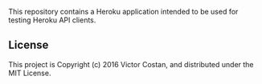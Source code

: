 This repository contains a Heroku application intended to be used for testing
Heroku API clients.

## License

This project is Copyright (c) 2016 Victor Costan, and distributed under the MIT
License.
